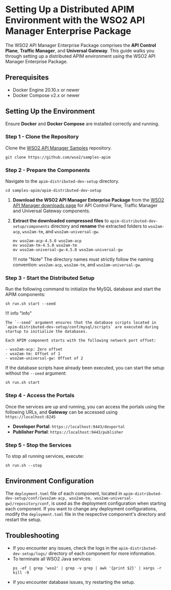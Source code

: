 # Setting Up a Distributed APIM Environment with the WSO2 API Manager Enterprise Package

The WSO2 API Manager Enterprise Package comprises the **API Control Plane**, **Traffic Manager**, and **Universal Gateway**.
This guide walks you through setting up a distributed APIM environment using the WSO2 API Manager Enterprise Package.

## Prerequisites

- Docker Engine 20.10.x or newer
- Docker Compose v2.x or newer

## Setting Up the Environment

Ensure **Docker** and **Docker Compose** are installed correctly and running.

### Step 1 - Clone the Repository

Clone the [WSO2 API Manager Samples](https://github.com/wso2/samples-apim) repository.

```
git clone https://github.com/wso2/samples-apim
```

### Step 2 - Prepare the Components
   
Navigate to the `apim-distributed-dev-setup` directory.

```
cd samples-apim/apim-distributed-dev-setup
```

1. **Download the WSO2 API Manager Enterprise Package** from the [WSO2 API Manager downloads page](https://wso2.com/api-manager/) for API Control Plane, Traffic Manager and Universal Gateway components.
2. **Extract the downloaded compressed files** to `apim-distributed-dev-setup/components` directory and **rename** the extracted folders to `wso2am-acp`, `wso2am-tm`, and `wso2am-universal-gw`.

    ```
    mv wso2am-acp-4.5.0 wso2am-acp
    mv wso2am-tm-4.5.0 wso2am-tm
    mv wso2am-universal-gw-4.5.0 wso2am-universal-gw
    ```

    !!! note "Note"
        The directory names must strictly follow the naming convention: `wso2am-acp`, `wso2am-tm`, and `wso2am-universal-gw`.

### Step 3 - Start the Distributed Setup

Run the following command to initialize the MySQL database and start the APIM components:

```
sh run.sh start --seed
```

!!! info "Info"

    The `--seed` argument ensures that the database scripts located in `apim-distributed-dev-setup/conf/mysql/scripts` are executed during startup to initialize the databases.

    Each APIM component starts with the following network port offset:

    - wso2am-acp: Zero offset
    - wso2am-tm: Offset of 1
    - wso2am-universal-gw: Offset of 2

If the database scripts have already been executed, you can start the setup without the `--seed` argument:
```
sh run.sh start
```

### Step 4 - Access the Portals
Once the services are up and running, you can access the portals using the following URLs, and **Gateway** can be accessed using `https://localhost:8245`

- **Developer Portal**: `https://localhost:9443/devportal`
- **Publisher Portal**: `https://localhost:9443/publisher`

### Step 5 - Stop the Services

To stop all running services, execute:
```
sh run.sh --stop
```

## Environment Configuration

The `deployment.toml` file of each component, located in `apim-distributed-dev-setup/conf/{wso2am-acp, wso2am-tm, wso2am-universal-gw}/repository/conf`, is used as the deployment configuration when starting each component.
If you want to change any deployment configurations, modify the `deployment.toml` file in the respective component's directory and restart the setup.

## Troubleshooting

- If you encounter any issues, check the logs in the `apim-distributed-dev-setup/logs/` directory of each component for more information.
- To terminate all WSO2 Java services:
    ```
    ps -ef | grep 'wso2' | grep -v grep | awk '{print $2}' | xargs -r kill -9
    ```
- If you encounter database issues, try restarting the setup.
